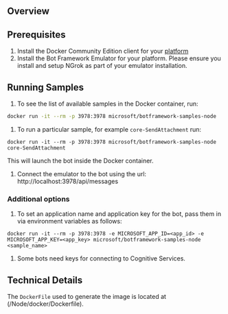 ## Overview

## Prerequisites
 1. Install the Docker Community Edition client for your [platform](https://store.docker.com/search?offering=community&type=edition)
 1. Install the Bot Framework Emulator for your platform. Please ensure you install and setup NGrok as part of your emulator installation.

## Running Samples
  1. To see the list of available samples in the Docker container, run: 
  ```sh
  docker run -it --rm -p 3978:3978 microsoft/botframework-samples-node
  ```
  1. To run a particular sample, for example ``core-SendAttachment`` run:
  ```
  docker run -it --rm -p 3978:3978 microsoft/botframework-samples-node core-SendAttachment
  ```
  This will launch the bot inside the Docker container. 
  
  1. Connect the emulator to the bot using the url: http://localhost:3978/api/messages 

### Additional options
  1. To set an application name and application key for the bot, pass them in via environment variables as follows:
  ```
  docker run -it --rm -p 3978:3978 -e MICROSOFT_APP_ID=<app_id> -e MICROSOFT_APP_KEY=<app_key> microsoft/botframework-samples-node <sample_name>
  ```
  1. Some bots need keys for connecting to Cognitive Services. 
  
## Technical Details
The ``DockerFile`` used to generate the image is located at (/Node/docker/Dockerfile).
